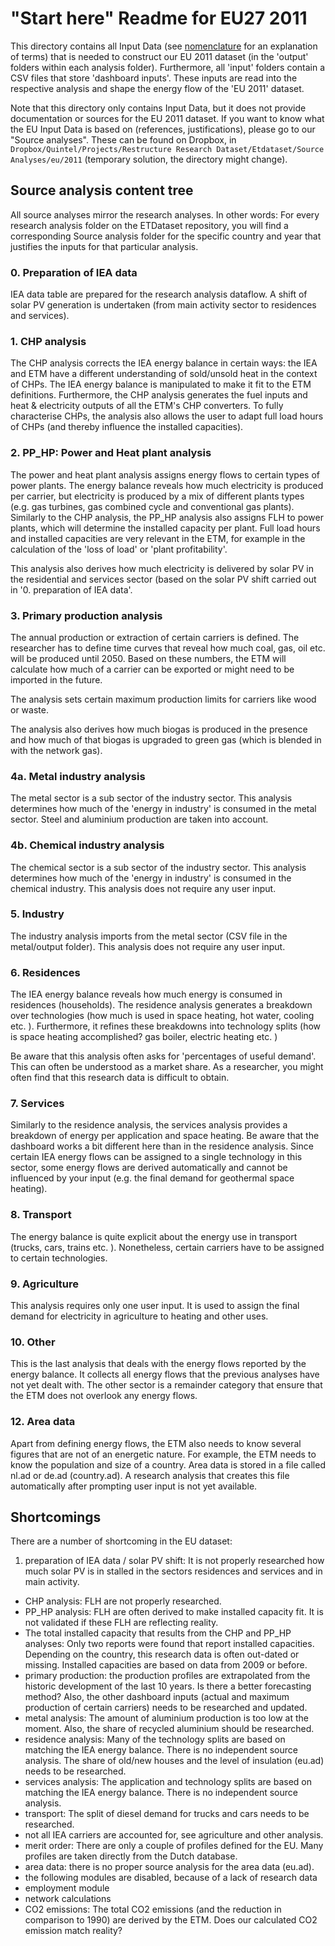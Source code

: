 # "Start here" Readme for EU27 2011

This directory contains all Input Data (see [nomenclature](https://github.com/quintel/etdataset/blob/master/nomenclature.md) for an explanation of terms) that is needed to construct our EU 2011 dataset (in the 'output' folders within each analysis folder). 
Furthermore, all 'input' folders contain a CSV files that store 'dashboard inputs'. These inputs are read into the respective analysis and shape the energy flow of the 'EU 2011' dataset. Note that this directory only contains Input Data, but it does not provide documentation or sources for the EU 2011 dataset.
If you want to know what the EU Input Data is based on (references, justifications), please go to our "Source analyses". These can be found on Dropbox, in `Dropbox/Quintel/Projects/Restructure Research Dataset/Etdataset/Source Analyses/eu/2011` (temporary solution, the directory might change). 


## Source analysis content tree

All source analyses mirror the research analyses. In other words: For every research analysis folder on the ETDataset repository, you will find a corresponding Source analysis folder for the specific country and year that justifies the inputs for that particular analysis. 

### 0. Preparation of IEA data

IEA data table are prepared for the research analysis dataflow. A shift of solar PV generation is undertaken (from main activity sector to residences and services). 

### 1. CHP analysisThe CHP analysis corrects the IEA energy balance in certain ways: the IEA and ETM have a different understanding of sold/unsold heat in the context of CHPs. The IEA energy balance is manipulated to make it fit to the ETM definitions. Furthermore, the CHP analysis generates the fuel inputs and heat & electricity outputs of all the ETM's CHP converters. To fully characterise CHPs, the analysis also allows the user to adapt full load hours of CHPs (and thereby influence the installed capacities). ### 2. PP_HP: Power and Heat plant analysisThe power and heat plant analysis assigns energy flows to certain types of power plants. The energy balance reveals how much electricity is produced per carrier, but electricity is produced by a mix of different plants types (e.g. gas turbines, gas combined cycle and conventional gas plants). 
Similarly to the CHP analysis, the PP_HP analysis also assigns FLH to power plants, which will determine the installed capacity per plant. Full load hours and installed capacities are very relevant in the ETM, for example in the calculation of the 'loss of load' or 'plant profitability'. This analysis also derives how much electricity is delivered by solar PV in the residential and services sector (based on the solar PV shift carried out in '0. preparation of IEA data'. 
### 3. Primary production analysisThe annual production or extraction of certain carriers is defined. The researcher has to define time curves that reveal how much coal, gas, oil etc. will be produced until 2050. Based on these numbers, the ETM will calculate how 
much of a carrier can be exported or might need to be imported in the future. The analysis sets certain maximum production limits for carriers like wood or waste. The analysis also derives how much biogas is produced in the presence and how much of that biogas is upgraded to green gas (which is blended in with the network gas). ### 4a. Metal industry analysisThe metal sector is a sub sector of the industry sector. This analysis determines how much of the 'energy in industry' is consumed in the metal sector. Steel and aluminium production are taken into account. ### 4b. Chemical industry analysis
The chemical sector is a sub sector of the industry sector. This analysis determines how much of the 'energy in industry' is consumed in the chemical industry. This analysis does not require any user input. ### 5. IndustryThe industry analysis imports  from the metal sector (CSV file in the metal/output folder). This analysis does not require any user input. ### 6. ResidencesThe IEA energy balance reveals how much energy is consumed in residences (households). The residence analysis generates a breakdown over technologies (how much is used in space heating, hot water, cooling etc. ). Furthermore, it refines these breakdowns into technology splits (how is space heating accomplished? gas boiler, electric heating etc. )
Be aware that this analysis often asks for 'percentages of useful demand'. This can often be understood as a market share. As a researcher, you might often find that this research data is difficult to obtain. ### 7. ServicesSimilarly to the residence analysis, the services analysis provides a breakdown of energy per application and space heating. Be aware that the dashboard works a bit different here than in the residence analysis. Since certain IEA energy flows can be assigned to a single technology in this sector, some energy flows are derived automatically and cannot be influenced by your input (e.g. the final demand for geothermal space heating). ### 8. TransportThe energy balance is quite explicit about the energy use in transport (trucks, cars, trains etc. ). Nonetheless, certain carriers have to be assigned to certain technologies. ### 9. AgricultureThis analysis requires only one user input. It is used to assign the final demand for electricity in agriculture to heating and other uses. ### 10. OtherThis is the last analysis that deals with the energy flows reported by the energy balance. It collects all energy flows that the previous analyses have not yet dealt with. The other sector is a remainder category that ensure that the ETM does not overlook any energy flows. ### 12. Area data

Apart from defining energy flows, the ETM also needs to know several figures that are not of an energetic nature. For example, the ETM needs to know the population and size of a country. 
Area data is stored in a file called nl.ad or de.ad (country.ad). A research analysis that creates this file automatically after prompting user input is not yet available. 

## Shortcomings

There are a number of shortcoming in the EU dataset: 

1. preparation of IEA data / solar PV shift: It is not properly researched how much solar PV is in stalled in the sectors residences and services and in main activity. 
* CHP analysis: FLH are not properly researched. 
* PP_HP analysis: FLH are often derived to make installed capacity fit. It is not validated if these FLH are reflecting reality. 
* The total installed capacity that results from the CHP and PP_HP analyses: Only two reports were found that report installed capacities. Depending on the country, this research data is often out-dated or missing. Installed capacities are based on data from 2009 or before. 
* primary production: the production profiles are extrapolated from the historic development of the last 10 years. Is there a better forecasting method? Also, the other dashboard inputs (actual and maximum production of certain carriers) needs to be researched and updated. 
* metal analysis: The amount of aluminium production is too low at the moment. Also, the share of recycled aluminium should be researched. 
* residence analysis: Many of the technology splits are based on matching the IEA energy balance. There is no independent source analysis. The share of old/new houses and the level of insulation (eu.ad) needs to be researched. 
* services analysis: The application and technology splits are based on matching the IEA energy balance. There is no independent source analysis. 
* transport: The split of diesel demand for trucks and cars needs to be researched. 
* not all IEA carriers are accounted for, see agriculture and other analysis. 
* merit order: There are only a couple of profiles defined for the EU. Many profiles are taken directly from the Dutch database. 
* area data: there is no proper source analysis for the area data (eu.ad). 
* the following modules are disabled, because of a lack of research data
 * employment module
 * network calculations
* CO2 emissions: The total CO2 emissions (and the reduction in comparison to 1990) are derived by the ETM. Does our calculated CO2 emission match reality?



 